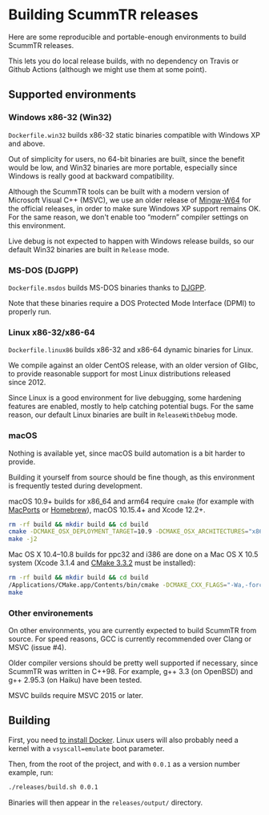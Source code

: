 # Building ScummTR releases

Here are some reproducible and portable-enough environments to build ScummTR releases.

This lets you do local release builds, with no dependency on Travis or Github Actions (although we might use them at some point).

## Supported environments

### Windows x86-32 (Win32)

`Dockerfile.win32` builds x86-32 static binaries compatible with Windows XP and above.

Out of simplicity for users, no 64-bit binaries are built, since the benefit would be low, and Win32 binaries are more portable, especially since Windows is really good at backward compatibility.

Although the ScummTR tools can be built with a modern version of Microsoft Visual C++ (MSVC), we use an older release of [Mingw-W64](http://mingw-w64.org) for the official releases, in order to make sure Windows XP support remains OK. For the same reason, we don't enable too “modern” compiler settings on this environment.

Live debug is not expected to happen with Windows release builds, so our default Win32 binaries are built in `Release` mode.

### MS-DOS (DJGPP)

`Dockerfile.msdos` builds MS-DOS binaries thanks to [DJGPP](http://www.delorie.com/djgpp/).

Note that these binaries require a DOS Protected Mode Interface (DPMI) to properly run.

### Linux x86-32/x86-64

`Dockerfile.linux86` builds x86-32 and x86-64 dynamic binaries for Linux.

We compile against an older CentOS release, with an older version of Glibc, to provide reasonable support for most Linux distributions released since 2012.

Since Linux is a good environment for live debugging, some hardening features are enabled, mostly to help catching potential bugs. For the same reason, our default Linux binaries are built in `ReleaseWithDebug` mode.

### macOS

Nothing is available yet, since macOS build automation is a bit harder to provide.

Building it yourself from source should be fine though, as this environment is frequently tested during development.

macOS 10.9+ builds for x86\_64 and arm64 require `cmake` (for example with [MacPorts](https://www.macports.org/install.php) or [Homebrew](https://brew.sh)), macOS 10.15.4+ and Xcode 12.2+.

```sh
rm -rf build && mkdir build && cd build
cmake -DCMAKE_OSX_DEPLOYMENT_TARGET=10.9 -DCMAKE_OSX_ARCHITECTURES="x86_64;arm64" ..
make -j2
```

Mac OS X 10.4–10.8 builds for ppc32 and i386 are done on a Mac OS X 10.5 system (Xcode 3.1.4 and [CMake 3.3.2](https://cmake.org/files/v3.3/cmake-3.3.2-Darwin-universal.dmg) must be installed):

```sh
rm -rf build && mkdir build && cd build
/Applications/CMake.app/Contents/bin/cmake -DCMAKE_CXX_FLAGS="-Wa,-force_cpusubtype_ALL" -DCMAKE_OSX_DEPLOYMENT_TARGET=10.4 -DCMAKE_OSX_ARCHITECTURES="ppc;i386" -DCOMPILER_SUPPORTS_HARDENING_FLAGS=0 ..
make
```

### Other environements

On other environments, you are currently expected to build ScummTR from source. For speed reasons, GCC is currently recommended over Clang or MSVC (issue #4).

Older compiler versions should be pretty well supported if necessary, since ScummTR was written in C++98. For example, g++ 3.3 (on OpenBSD) and g++ 2.95.3 (on Haiku) have been tested.

MSVC builds require MSVC 2015 or later.

## Building

First, you need [to install Docker](https://docs.docker.com/get-docker/). Linux users will also probably need a kernel with a `vsyscall=emulate` boot parameter.

Then, from the root of the project, and with `0.0.1` as a version number example, run:

```sh
./releases/build.sh 0.0.1
```

Binaries will then appear in the `releases/output/` directory.
